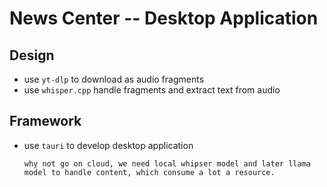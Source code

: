 # News Center -- Desktop Application

## Design

- use `yt-dlp` to download as audio fragments
- use `whisper.cpp` handle fragments and extract text from audio

## Framework

- use `tauri` to develop desktop application

      why not go on cloud, we need local whipser model and later llama model to handle content, which consume a lot a resource.
